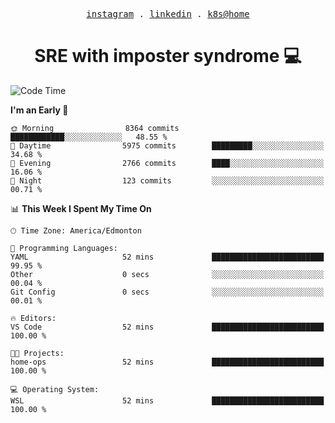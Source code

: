 <p align="center">
  <samp>
    <a href="https://www.instagram.com/lildrunkensmurf/">instagram</a> .
    <a href="https://www.linkedin.com/in/joryirving/">linkedin</a> .
    <a href="https://github.com/joryirving/k3s-home-cluster">k8s@home</a>
  </samp>
</p>

<h1 align="center">
  SRE with imposter syndrome 💻
</h1>

<!--START_SECTION:waka-->
![Code Time](http://img.shields.io/badge/Code%20Time-142%20hrs%2021%20mins-blue)

**I'm an Early 🐤** 

```text
🌞 Morning                8364 commits        ████████████░░░░░░░░░░░░░   48.55 % 
🌆 Daytime                5975 commits        █████████░░░░░░░░░░░░░░░░   34.68 % 
🌃 Evening                2766 commits        ████░░░░░░░░░░░░░░░░░░░░░   16.06 % 
🌙 Night                  123 commits         ░░░░░░░░░░░░░░░░░░░░░░░░░   00.71 % 
```


📊 **This Week I Spent My Time On** 

```text
🕑︎ Time Zone: America/Edmonton

💬 Programming Languages: 
YAML                     52 mins             █████████████████████████   99.95 % 
Other                    0 secs              ░░░░░░░░░░░░░░░░░░░░░░░░░   00.04 % 
Git Config               0 secs              ░░░░░░░░░░░░░░░░░░░░░░░░░   00.01 % 

🔥 Editors: 
VS Code                  52 mins             █████████████████████████   100.00 % 

🐱‍💻 Projects: 
home-ops                 52 mins             █████████████████████████   100.00 % 

💻 Operating System: 
WSL                      52 mins             █████████████████████████   100.00 % 
```


<!--END_SECTION:waka-->